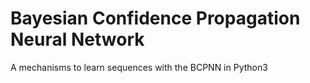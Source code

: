 # Bayesian Confidence Propagation Neural Network
A mechanisms to learn sequences with the BCPNN in Python3
